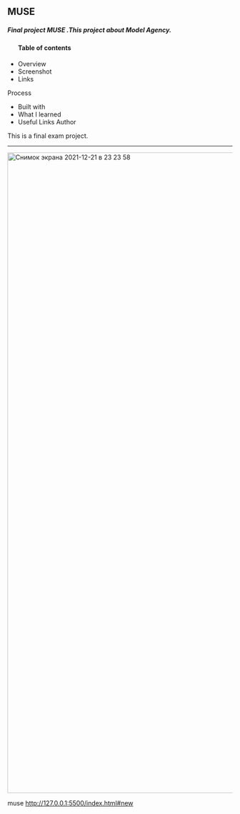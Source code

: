 <h2>MUSE</h2>
<h5> Final project MUSE .This project about Model Agency.</h5>

<ul>
  <h4>Table of contents</h4>
    <li> Overview</li>
    <li> Screenshot</li>
    <li> Links</li>
  </ul>





Process
- Built with 
- What I learned
- Useful Links
Author

This is a final exam project.
<hr>
<img width="1434" alt="Снимок экрана 2021-12-21 в 23 23 58" src="https://user-images.githubusercontent.com/91882570/146972603-84abbbad-f435-41aa-b78d-c7a08e206bc9.png">

muse
http://127.0.0.1:5500/index.html#new
